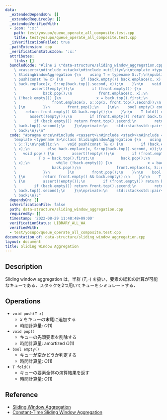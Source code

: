 ```yaml
---
data:
  _extendedDependsOn: []
  _extendedRequiredBy: []
  _extendedVerifiedWith:
  - icon: ':x:'
    path: test/yosupo/queue_operate_all_composite.test.cpp
    title: test/yosupo/queue_operate_all_composite.test.cpp
  _isVerificationFailed: true
  _pathExtension: cpp
  _verificationStatusIcon: ':x:'
  attributes:
    links: []
  bundledCode: "#line 2 \"data-structure/sliding_window_aggregation.cpp\"\n#include\
    \ <cassert>\n#include <stack>\n#include <utility>\n\ntemplate <typename S>\nclass\
    \ SlidingWindowAggregation {\n    using T = typename S::T;\n\npublic:\n    void\
    \ push(const T& x) {\n        if (back.empty()) back.emplace(x, x);\n        else\
    \ back.emplace(x, S::op(back.top().second, x));\n    }\n\n    void pop() {\n \
    \       assert(!empty());\n        if (front.empty()) {\n            T x = back.top().first;\n\
    \            back.pop();\n            front.emplace(x, x);\n            while\
    \ (!back.empty()) {\n                x = back.top().first;\n                back.pop();\n\
    \                front.emplace(x, S::op(x, front.top().second));\n           \
    \ }\n        }\n        front.pop();\n    }\n\n    bool empty() const {\n    \
    \    return front.empty() && back.empty();\n    }\n\n    T fold() const {\n  \
    \      assert(!empty());\n        if (front.empty()) return back.top().second;\n\
    \        if (back.empty()) return front.top().second;\n        return S::op(front.top().second,\
    \ back.top().second);\n    }\n\nprivate:\n    std::stack<std::pair<T, T>> front,\
    \ back;\n};\n"
  code: "#pragma once\n#include <cassert>\n#include <stack>\n#include <utility>\n\n\
    template <typename S>\nclass SlidingWindowAggregation {\n    using T = typename\
    \ S::T;\n\npublic:\n    void push(const T& x) {\n        if (back.empty()) back.emplace(x,\
    \ x);\n        else back.emplace(x, S::op(back.top().second, x));\n    }\n\n \
    \   void pop() {\n        assert(!empty());\n        if (front.empty()) {\n  \
    \          T x = back.top().first;\n            back.pop();\n            front.emplace(x,\
    \ x);\n            while (!back.empty()) {\n                x = back.top().first;\n\
    \                back.pop();\n                front.emplace(x, S::op(x, front.top().second));\n\
    \            }\n        }\n        front.pop();\n    }\n\n    bool empty() const\
    \ {\n        return front.empty() && back.empty();\n    }\n\n    T fold() const\
    \ {\n        assert(!empty());\n        if (front.empty()) return back.top().second;\n\
    \        if (back.empty()) return front.top().second;\n        return S::op(front.top().second,\
    \ back.top().second);\n    }\n\nprivate:\n    std::stack<std::pair<T, T>> front,\
    \ back;\n};"
  dependsOn: []
  isVerificationFile: false
  path: data-structure/sliding_window_aggregation.cpp
  requiredBy: []
  timestamp: '2022-08-29 11:48:48+09:00'
  verificationStatus: LIBRARY_ALL_WA
  verifiedWith:
  - test/yosupo/queue_operate_all_composite.test.cpp
documentation_of: data-structure/sliding_window_aggregation.cpp
layout: document
title: Sliding Window Aggregation
---
```


## Description

Sliding window aggregation は，半群 $(T, \cdot)$ を扱い，要素の総和の計算が可能なキューである．スタックを2つ用いてキューをシミュレートする．

## Operations

- `void push(T x)`
    - $x$ をキューの末尾に追加する
    - 時間計算量: $O(1)$
- `void pop()`
    - キューの先頭要素を削除する
    - 時間計算量: $\mathrm{amortized}\ O(1)$
- `bool empty()`
    - キューが空かどうか判定する
    - 時間計算量: $O(1)$
- `T fold()`
    - キューの要素全体の演算結果を返す
    - 時間計算量: $O(1)$

## Reference

- [Sliding Window Aggregation](https://scrapbox.io/data-structures/Sliding_Window_Aggregation)
- [Constant-Time Sliding Window Aggregation](http://hirzels.com/martin/papers/tr15-rc25574-daba.pdf)